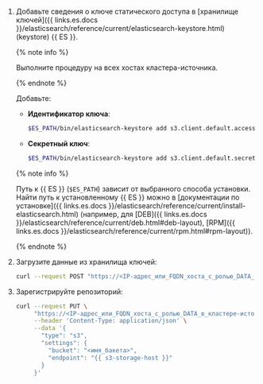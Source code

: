1. Добавьте сведения о ключе статического доступа в [хранилище ключей]({{ links.es.docs }}/elasticsearch/reference/current/elasticsearch-keystore.html) (keystore) {{ ES }}.

   {% note info %}

   Выполните процедуру на всех хостах кластера-источника.

   {% endnote %}

   Добавьте:

   * **Идентификатор ключа**:

       ```bash
       $ES_PATH/bin/elasticsearch-keystore add s3.client.default.access_key
       ```

   * **Секретный ключ**:

       ```bash
       $ES_PATH/bin/elasticsearch-keystore add s3.client.default.secret_key
       ```

   {% note info %}

   Путь к {{ ES }} (`$ES_PATH`) зависит от выбранного способа установки. Найти путь к установленному {{ ES }} можно в [документации по установке]({{ links.es.docs }}/elasticsearch/reference/current/install-elasticsearch.html) (например, для [DEB]({{ links.es.docs }}/elasticsearch/reference/current/deb.html#deb-layout), [RPM]({{ links.es.docs }}/elasticsearch/reference/current/rpm.html#rpm-layout)).

   {% endnote %}

1. Загрузите данные из хранилища ключей:

   ```bash
   curl --request POST "https://<IP-адрес_или_FQDN_хоста_с_ролью_DATA_в_кластере-источнике>:{{ port-mes }}/_nodes/reload_secure_settings"
   ```

1. Зарегистрируйте репозиторий:

   ```bash
   curl --request PUT \
        "https://<IP-адрес_или_FQDN_хоста_с_ролью_DATA_в_кластере-источнике>:{{ port-mes }}/_snapshot/<имя_репозитория>" \
        --header 'Content-Type: application/json' \
        --data '{
          "type": "s3",
          "settings": {
            "bucket": "<имя_бакета>",
            "endpoint": "{{ s3-storage-host }}"
          }
        }'
   ```